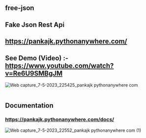 ## free-json

## Fake Json Rest Api

## https://pankajk.pythonanywhere.com/

## See Demo (Video) :- https://www.youtube.com/watch?v=Re6U9SMBgJM
![Web capture_7-5-2023_225425_pankajk pythonanywhere com](https://user-images.githubusercontent.com/108398295/236693418-b7bf34ab-b4e7-4c2d-bc8d-8bbeaab55369.jpeg)
<br>
<br>
## Documentation
### https://pankajk.pythonanywhere.com/docs/
![Web capture_7-5-2023_22552_pankajk pythonanywhere com (1)](https://user-images.githubusercontent.com/108398295/236693461-bd20bab0-a047-4216-a26e-8f9ad441cefa.jpeg)
